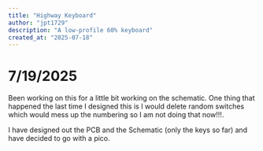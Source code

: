 ```yaml
---
title: "Highway Keyboard"
author: "jpt1729"
description: "A low-profile 60% keyboard"
created_at: "2025-07-18"
---
```


# 7/19/2025

Been working on this for a little bit working on the schematic. One thing that happened the last time I designed this is I would delete random switches which would mess up the numbering so I am not doing that now!!!. 

I have designed out the PCB and the Schematic (only the keys so far) and have decided to go with a pico. 
